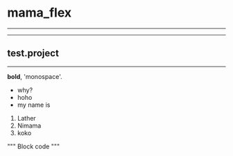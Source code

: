 # mama_flex
-------------
-------------
## test.project
-------------

**bold**, 'monospace'.


* why?
* hoho
* my name is

1. Lather
2. Nimama
3. koko

"""
Block code
"""
